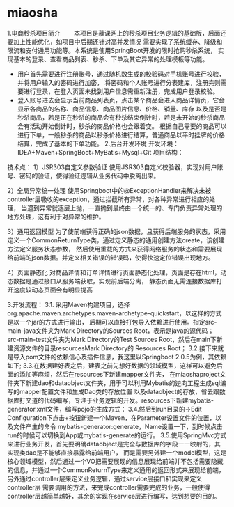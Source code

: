 # miaosha
1.电商秒杀项目简介
       本项目是慕课网上的秒杀项目业务逻辑的基础版，后面还要加上性能优化，如项目中后期还针对高并发情况
       需要实现了系统缓存、降级和限流和支付通用功能等。本系统是使用SpringBoot开发的限时抢购秒杀系统，
       实现基本的登录、查看商品列表、秒杀、下单及其它异常的处理模板等功能。

- 用户首先需要进行注册账号，通过随机数生成的校验码对手机账号进行校验，并将用户输入的密码进行加密，
将密码和个人账号进行分表建库，注册完则需要进行登录，在登入页面未找到用户信息需重新注册，完成用户登录校验。
- 登入账号进去会显示当前商品列表页，点击某个商品会进入商品详情页，它会显示各商品的名称、商品信息、商品图片信息、价格、销量、库存
以及是否是秒杀商品，若是正在秒杀的商品会有秒杀结束倒计时，若是未开始的秒杀商品会有活动开始倒计时，秒杀的商品价格也会跟着变。
根据自己需要的商品可以进行下单，一般秒杀的商品以秒杀价格进行结算，普通商品以平时挂牌的价格结算，完成了基本的下单功能。
2.后台开发环境
开发环境：IDEA+Maven+SpringBoot+MyBatis+Mysql+Git
项目结构：

技术点：
1）JSR303自定义参数验证
使用JSR303自定义校验器，实现对用户账号、密码的验证，使得验证逻辑从业务代码中脱离出来。

2）全局异常统一处理
使用Springboot中的@ExceptionHandler来解决未被controller层吸收的exception，通过拦截所有异常，对各种异常进行相应的处理，
当遇到异常就逐层上抛，一直抛到最终由一个统一的、专门负责异常处理的地方处理，这有利于对异常的维护。

3）通用返回模型
为了使前端获得正确的json数据，且获得后端服务的状态，采用定义一个CommonReturnType类，通过定义静态的通用创建方法create，该创建方法定义服务状态参数，
然后使用重载的方式来获得网络服务的状态和需要展现给前端的json数据。并定义相关错误的错误码，使得快速定位错误出现地方。

4）页面静态化
对商品详情和订单详情进行页面静态化处理，页面是存在html，动态数据是通过接口从服务端获取，实现前后端分离，
静态页面无需连接数据库打开速度较动态页面会有明显提高

3.开发流程：
  3.1. 采用Maven构建项目，选择org.apache.maven.archetypes.maven-archetype-quickstart，以这样的方式是以一个jar的方式进行输出，
后期可以直接打包导入依赖进行使用。指定src-main-java文件夹为Mark Directory的Sources Root，表示是java的源代码；
src-main-test文件夹为Mark Directory的Test Sources Root，然后在main下新建资源文件的目录resourcesMark Directory的 Resources Root；
  3.2.接下来就是导入pom文件的依赖信心及插件信息，我这里以Springboot 2.0.5为例，其依赖如下;
  3.3.在数据建好表之后，建表之前先想好数据的领域模型，这样可以避免后面的添加等麻烦，然后在resources下新建mapper文件夹，
在miaoshaproject文件夹下新建dao和dataobject文件夹，用于可以利用Mybatis的逆向工程生成sql编写的mapper配置文件和生成Dao类的存放位置
以及dataobject的存放，省去跟数据库打交道的代码编写，专注于业务逻辑的开发。resources下新建mybatis-generator.xml文件，编写pojo的生成方式：
  3.4.然后到run目录的->Edit Configuration下点击+按钮新建一个Maven，在Parameter设置文件的位置，以及文件产生的命令
mybatis-generator:generate，Name设置一下，到时候点击run的时候可以切换到App或mybatis-generate的运行。
  3.5.使用SpringMvc方式来进行业务开发，首先要明确dataobject是完全与数据库的字段一一映射的，其实现类dao是不能够直接暴露给前端用户，
而是需要另外建一个model模型，这是核心领域模型，然后通过一个VO把需要展现的信息展现给前端并不包括需要隐藏的信息，并通过一个CommonReturnType来定义通用的返回形式来展现给前端，另外通过controller层来定义业务逻辑，通过service层接口和实现来定义controller层
需要调用的方法，来完成controller需要完成的业务，一般使得controller层越简单越好，其余的实现在service层进行编写，达到想要的目的。


